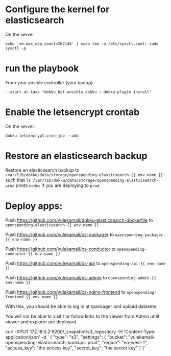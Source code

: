 
# Configure the kernel for elasticsearch

On the server

    echo 'vm.max_map_count=262144' | sudo tee -a /etc/sysctl.conf; sudo sysctl -p

# run the playbook

From your ansible controller (your laptop)

    --start-at-task "dokku_bot.ansible_dokku : dokku:plugin install"

# Enable the letsencrypt crontab

On the server:

    dokku letsencrypt:cron-job --add

# Restore an elasticsearch backup

Restore an elasticsearch backup to `/var/lib/dokku/data/storage/openspending-elasticsearch-{{ env_name }}` such that `ls /var/lib/dokku/data/storage/openspending-elasticsearch-prod` prints `nodes` if you are deploying to `prod`.

# Deploy apps:

Push https://github.com/vulekamali/dokku-elasticsearch-dockerfile to `openspending-elasticsearch-{{ env-name }}`

Push https://github.com/vulekamali/os-packager to `openspending-packager-{{ env-name }}`

Push https://github.com/vulekamali/os-conductor to `openspending-conductor-{{ env-name }}`

Push https://github.com/vulekamali/os-api to `openspending-api-{{ env-name }}`

Push https://github.com/vulekamali/os-admin to `openspending-admin-{{ env-name }}`

Push https://github.com/vulekamali/os-nginx-frontend to `openspending-frontend-{{ env_name }}`

With this, you should be able to log in at /packager and upload datasets.

You will not be able to visit / or follow links to the viewer from Admin until viewer and explorer are deployed.

curl -XPUT 172.18.0.2:9200/_snapshot/s3_repository -H 'Content-Type: application/json' -d '
{
  "type": "s3",
  "settings": {
    "bucket": "vulekamali-openspending-elasticsearch-backups-prod",
    "region": "eu-west-1",
    "access_key": "the access key",
    "secret_key": "the secret key"
  }
}'
